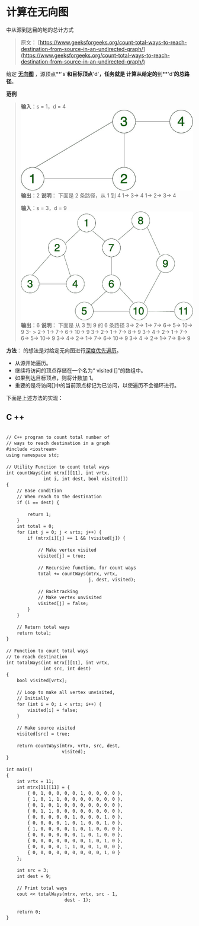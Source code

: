 # 计算在无向图

中从源到达目的地的总计方式

> 原文： [https://www.geeksforgeeks.org/count-total-ways-to-reach-destination-from-source-in-an-undirected-graph/](https://www.geeksforgeeks.org/count-total-ways-to-reach-destination-from-source-in-an-undirected-graph/)

给定 **[无向图](https://www.geeksforgeeks.org/graph-and-its-representations/)** ，源顶点**'s'**和目标顶点**'d'**，任务就是 **计算从给定**的**到**'d'**的总路径**。

**范例**

> **输入**：s = 1，d = 4
> ![Undirected Graph with 4 nodes](img/45271167e65cda595ae7b4f0c0954cc3.png)
> **输出**：2
> **说明**：
> 下面是 2 条路径，从 1 到 4
> 1-> 3-> 4
> 1-> 2-> 3-> 4
> 
> **输入**：s = 3，d = 9
> ![Undirected graph](img/660d3680c2aafd80bff15f5f1acb4a92.png)
> **输出**：6
> **说明**：
> 下面是 从 3 到 9 的 6 条路径
> 3-> 2-> 1-> 7-> 6-> 5-> 10-> 9
> 3- > 2-> 1-> 7-> 6-> 10-> 9
> 3-> 2-> 1-> 7-> 8-> 9
> 3-> 4-> 2-> 1-> 7-> 6-> 5-> 10-> 9
> 3-> 4-> 2-> 1-> 7-> 6-> 10-> 9
> 3-> 4 -> 2-> 1-> 7-> 8-> 9

**方法**：
的想法是对给定无向图进行[深度优先遍历](https://www.geeksforgeeks.org/depth-first-search-or-dfs-for-a-graph/)。

*   从源开始遍历。
*   继续将访问的顶点存储在一个名为“ visited []”的数组中。
*   如果到达目标顶点，则将计数加 1。
*   重要的是将访问[]中的当前顶点标记为已访问，以使遍历不会循环进行。

下面是上述方法的实现：

## C ++

```

// C++ program to count total number of 
// ways to reach destination in a graph 
#include <iostream> 
using namespace std; 

// Utility Function to count total ways 
int countWays(int mtrx[][11], int vrtx, 
              int i, int dest, bool visited[]) 
{ 
    // Base condition 
    // When reach to the destination 
    if (i == dest) { 

        return 1; 
    } 
    int total = 0; 
    for (int j = 0; j < vrtx; j++) { 
        if (mtrx[i][j] == 1 && !visited[j]) { 

            // Make vertex visited 
            visited[j] = true; 

            // Recursive function, for count ways 
            total += countWays(mtrx, vrtx, 
                               j, dest, visited); 

            // Backtracking 
            // Make vertex unvisited 
            visited[j] = false; 
        } 
    } 

    // Return total ways 
    return total; 
} 

// Function to count total ways 
// to reach destination 
int totalWays(int mtrx[][11], int vrtx, 
              int src, int dest) 
{ 
    bool visited[vrtx]; 

    // Loop to make all vertex unvisited, 
    // Initially 
    for (int i = 0; i < vrtx; i++) { 
        visited[i] = false; 
    } 

    // Make source visited 
    visited[src] = true; 

    return countWays(mtrx, vrtx, src, dest, 
                     visited); 
} 

int main() 
{ 
    int vrtx = 11; 
    int mtrx[11][11] = { 
        { 0, 1, 0, 0, 0, 0, 1, 0, 0, 0, 0 }, 
        { 1, 0, 1, 1, 0, 0, 0, 0, 0, 0, 0 }, 
        { 0, 1, 0, 1, 0, 0, 0, 0, 0, 0, 0 }, 
        { 0, 1, 1, 0, 0, 0, 0, 0, 0, 0, 0 }, 
        { 0, 0, 0, 0, 0, 1, 0, 0, 0, 1, 0 }, 
        { 0, 0, 0, 0, 1, 0, 1, 0, 0, 1, 0 }, 
        { 1, 0, 0, 0, 0, 1, 0, 1, 0, 0, 0 }, 
        { 0, 0, 0, 0, 0, 0, 1, 0, 1, 0, 0 }, 
        { 0, 0, 0, 0, 0, 0, 0, 1, 0, 1, 0 }, 
        { 0, 0, 0, 0, 1, 1, 0, 0, 1, 0, 0 }, 
        { 0, 0, 0, 0, 0, 0, 0, 0, 0, 1, 0 } 
    }; 

    int src = 3; 
    int dest = 9; 

    // Print total ways 
    cout << totalWays(mtrx, vrtx, src - 1, 
                      dest - 1); 

    return 0; 
} 

```